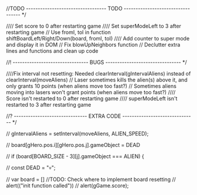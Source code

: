 //TODO ---------------------------------- TODO ---------------------------------- \*/

//// Set score to 0 after restarting game
//// Set superModeLeft to 3 after restarting game
// Use fromI, toI in function shiftBoardLeft/Right/Down(board, fromI, toI)
//// Add counter to super mode and display it in DOM
// Fix blowUpNeighbors function
// Declutter extra lines and functions and clean up code

//! -------------------------------- BUGS -------------------------------- \*/

////Fix interval not resetting: Needed clearInterval(gIntervalAliens) instead of clearInterval(moveAliens)
// Laser sometimes kills the alien(s) above it, and only grants 10 points (when aliens move too fast?)
// Sometimes aliens moving into lasers won't grant points (when aliens move too fast?)
//// Score isn't restarted to 0 after restarting game
//// superModeLeft isn't restarted to 3 after restarting game

//? ------------------------------- EXTRA CODE ------------------------------- \*/

// gIntervalAliens = setInterval(moveAliens, ALIEN_SPEED);

// board[gHero.pos.i][gHero.pos.j].gameObject = DEAD

// if (board[BOARD_SIZE - 3][j].gameObject === ALIEN) {

// const DEAD = "💀";

// var board = [] //TODO: Check where to implement board resetting
// alert(("init function called"))
// alert(gGame.score);
